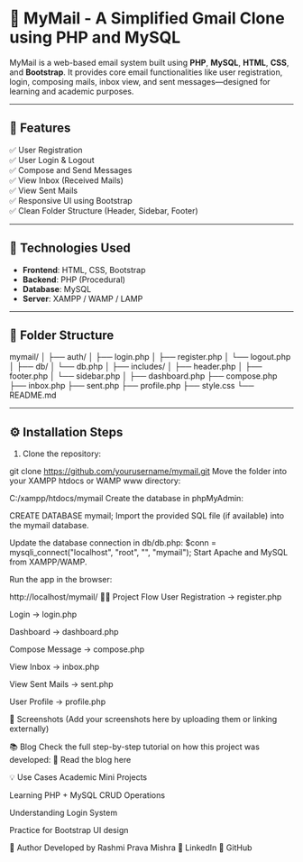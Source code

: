 # 📧 MyMail - A Simplified Gmail Clone using PHP and MySQL

MyMail is a web-based email system built using **PHP**, **MySQL**, **HTML**, **CSS**, and **Bootstrap**. It provides core email functionalities like user registration, login, composing mails, inbox view, and sent messages—designed for learning and academic purposes.

---

## 📁 Features

✅ User Registration  
✅ User Login & Logout  
✅ Compose and Send Messages  
✅ View Inbox (Received Mails)  
✅ View Sent Mails  
✅ Responsive UI using Bootstrap  
✅ Clean Folder Structure (Header, Sidebar, Footer)  

---

## 🚀 Technologies Used

- **Frontend**: HTML, CSS, Bootstrap  
- **Backend**: PHP (Procedural)  
- **Database**: MySQL  
- **Server**: XAMPP / WAMP / LAMP  

---

## 📂 Folder Structure

mymail/
│
├── auth/
│ ├── login.php
│ ├── register.php
│ └── logout.php
│
├── db/
│ └── db.php
│
├── includes/
│ ├── header.php
│ ├── footer.php
│ └── sidebar.php
│
├── dashboard.php
├── compose.php
├── inbox.php
├── sent.php
├── profile.php
├── style.css
└── README.md


---

## ⚙️ Installation Steps

1. Clone the repository:

git clone https://github.com/yourusername/mymail.git
Move the folder into your XAMPP htdocs or WAMP www directory:

C:/xampp/htdocs/mymail
Create the database in phpMyAdmin:

CREATE DATABASE mymail;
Import the provided SQL file (if available) into the mymail database.

Update the database connection in db/db.php:
$conn = mysqli_connect("localhost", "root", "", "mymail");
Start Apache and MySQL from XAMPP/WAMP.

Run the app in the browser:

http://localhost/mymail/
🧑‍💻 Project Flow
User Registration → register.php

Login → login.php

Dashboard → dashboard.php

Compose Message → compose.php

View Inbox → inbox.php

View Sent Mails → sent.php

User Profile → profile.php

📸 Screenshots
(Add your screenshots here by uploading them or linking externally)

📚 Blog
Check the full step-by-step tutorial on how this project was developed:
🔗 Read the blog here


💡 Use Cases
Academic Mini Projects

Learning PHP + MySQL CRUD Operations

Understanding Login System

Practice for Bootstrap UI design

🙌 Author
Developed by Rashmi Prava Mishra
🔗 LinkedIn
🔗 GitHub

